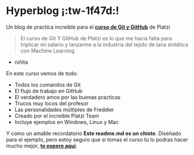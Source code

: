 # Hyperblog ¡:tw-1f47d:!
Un blog de practica increible para el [**curso de Git y GitHub**](https://platzi.com/cursos/git-github/ "**curso de Git y GitHub**") de Platzi
> El curso de Git Y GitHub de Platzi es lo que me hacia falta para triplicar mi salario y lanzarme a la industria del tejido de lana sintética con Machine Learning
>
- niñita 

En este curso vemos de todo:
* Todos los comandos de Git
* El flujo de trabajo en GitHub
* El verdadero amos por las buenas practicas
* Trucos muy locos del profesor 
* Las personalidades múltiples de Freddier
* Creado por el increible Platzi Team
* Incluye ejemplos en Windows, Linux y Mac

Y como un amable recordatorio **Este readme.md es un chiste**. Diseñado para el ejemplo, pero estoy seguro que si tomas el curso tú lo podras hacer mucho mejor, [**te espero aquí**](https://platzi.com/cursos/git-github/ "**te espero aquí**").
